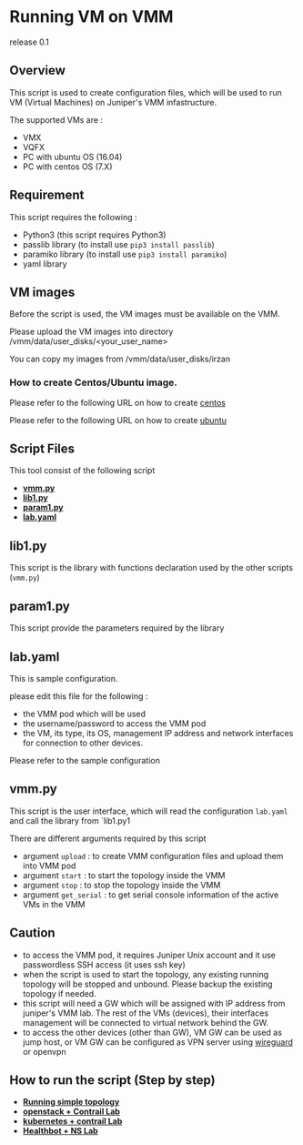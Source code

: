 # Running VM on VMM
release 0.1
## Overview
This script is used to create configuration files, which will be used to run VM (Virtual Machines) on Juniper's VMM infastructure.

The supported VMs are :
- VMX
- VQFX
- PC with ubuntu OS (16.04)
- PC with centos OS (7.X)

## Requirement
This script requires the following :
- Python3 (this script requires Python3)
- passlib library (to install use `pip3 install passlib`)
- paramiko library (to install use `pip3 install paramiko`)
- yaml library

## VM images 
Before the script is used, the VM images must be available on the VMM.

Please upload the VM images into directory /vmm/data/user_disks/<your_user_name>

You can copy my images from /vmm/data/user_disks/irzan

### How to create Centos/Ubuntu image.
Please refer to the following URL on how to create [centos](create_centos/README.md)

Please refer to the following URL on how to create [ubuntu](create_ubuntu/README.md)
## Script Files

This tool consist of the following script
- **[vmm.py](script/vmm.py)**
- **[lib1.py](script/lib1.py)**
- **[param1.py](script/param1.py)**
- **[lab.yaml](script/lab.yaml)**

## lib1.py
This script is the library with functions declaration used by the other scripts (`vmm.py`)

## param1.py
This script provide the parameters required by the library

## lab.yaml
This is sample configuration.

please edit this file for the following :
- the VMM pod which will be used
- the username/password to access the VMM pod
- the VM, its type, its OS, management IP address and network interfaces for connection to other devices.

Please refer to the sample configuration 

## vmm.py
This script is the user interface, which will read the configuration `lab.yaml` and call the library from `lib1.py1

There are different arguments required by this script
- argument `upload` : to create VMM configuration files and upload them into VMM pod
- argument `start` : to start the topology inside the VMM
- argument `stop` : to stop the topology inside the VMM
- argument `get_serial` :  to get serial console information of the active VMs in the VMM

## Caution 
- to access the VMM pod, it requires Juniper Unix account and it use passwordless SSH access (it uses ssh key)
- when the script is used to start the topology, any existing running topology will be stopped and unbound. Please backup the existing topology if needed.
- this script will need a GW which will be assigned with IP address from juniper's VMM lab. The rest of the VMs (devices), their interfaces management will be connected to virtual network behind the GW.
- to access the other devices (other than GW), VM GW can be used as jump host, or VM GW can be configured as VPN server using [wireguard](https://www.wireguard.com/install/) or openvpn
 
## How to run the script (Step by step)
- **[Running simple topology](https://github.com/m1r24n/simple_on_vmm/README.md)**
- **[openstack + Contrail Lab](https://github.com/m1r24n/contrail_on_vmm/README.md)**
- **[kubernetes + contrail Lab](https://github.com/m1r24n/k8s_contrail_on_vmm/README.md)**
- **[Healthbot + NS Lab](https://github.com/m1r24n/HB_NS_on_vmm/README.md)**

